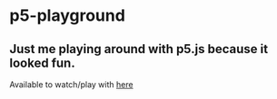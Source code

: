 # p5-playground
## Just me playing around with p5.js because it looked fun.
Available to watch/play with [here](https://p5bounce.herokuapp.com/)
